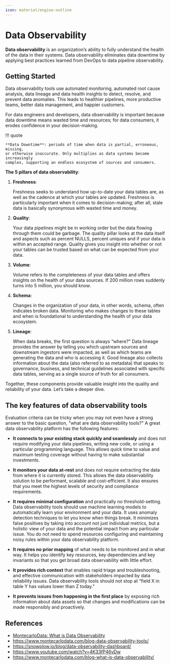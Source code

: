```yaml
---
icon: material/engine-outline
---
```


# Data Observability

**Data observability** is an organization’s ability to fully understand the health of
the data in their systems. Data observability eliminates data downtime by applying
best practices learned from DevOps to data pipeline observability.

## Getting Started

Data observability tools use automated monitoring, automated root cause analysis,
data lineage and data health insights to detect, resolve, and prevent data anomalies.
This leads to healthier pipelines, more productive teams, better data management,
and happier customers.

For data engineers and developers, data observability is important because data
downtime means wasted time and resources; for data consumers, it erodes confidence
in your decision-making.

!!! quote

    **Data Downtime**: periods of time when data is partial, erroneous, missing,
    or otherwise inaccurate. Only multiplies as data systems become increasingly
    complex, supporting an endless ecosystem of sources and consumers.

**The 5 pillars of data observability**:

1.  **Freshness**:

    Freshness seeks to understand how up-to-date your data tables are, as well as
    the cadence at which your tables are updated. Freshness is particularly important
    when it comes to decision-making; after all, stale data is basically synonymous
    with wasted time and money.

2.  **Quality**:

    Your data pipelines might be in working order but the data flowing through them
    could be garbage. The quality pillar looks at the data itself and aspects such
    as percent NULLS, percent uniques and if your data is within an accepted range.
    Quality gives you insight into whether or not your tables can be trusted based
    on what can be expected from your data.

3.  **Volume**:

    Volume refers to the completeness of your data tables and offers insights on the
    health of your data sources. If 200 million rows suddenly turns into 5 million,
    you should know.

4.  **Schema**:

    Changes in the organization of your data, in other words, schema, often indicates
    broken data. Monitoring who makes changes to these tables and when is foundational
    to understanding the health of your data ecosystem.

5.  **Lineage**:

    When data breaks, the first question is always “where?” Data lineage provides
    the answer by telling you which upstream sources and downstream ingestors were
    impacted, as well as which teams are generating the data and who is accessing it.
    Good lineage also collects information about the data (also referred to as metadata)
    that speaks to governance, business, and technical guidelines associated with
    specific data tables, serving as a single source of truth for all consumers.

Together, these components provide valuable insight into the quality and reliability
of your data. Let’s take a deeper dive.

## The key features of data observability tools

Evaluation criteria can be tricky when you may not even have a strong answer to
the basic question, "what are data observability tools?" A great data observability
platform has the following features:

* **It connects to your existing stack quickly and seamlessly** and does not require
  modifying your data pipelines, writing new code, or using a particular programming
  language. This allows quick time to value and maximum testing coverage without
  having to make substantial investments.

* **It monitors your data at-rest** and does not require extracting the data from where
  it is currently stored. This allows the data observability solution to be performant,
  scalable and cost-efficient. It also ensures that you meet the highest levels
  of security and compliance requirements.

* **It requires minimal configuration** and practically no threshold-setting. Data
  observability tools should use machine learning models to automatically learn
  your environment and your data. It uses anomaly detection techniques to let you
  know when things break. It minimizes false positives by taking into account not
  just individual metrics, but a holistic view of your data and the potential impact
  from any particular issue. You do not need to spend resources configuring and
  maintaining noisy rules within your data observability platform.

* **It requires no prior mapping** of what needs to be monitored and in what way.
  It helps you identify key resources, key dependencies and key invariants so that
  you get broad data observability with little effort.

* **It provides rich context** that enables rapid triage and troubleshooting, and
  effective communication with stakeholders impacted by data reliability issues.
  Data observability tools should not stop at “field X in table Y has values lower
  than Z today.”

* **It prevents issues from happening in the first place** by exposing rich information
  about data assets so that changes and modifications can be made responsibly and
  proactively.


## References

* [MontecarloData: What is Data Observability](https://www.montecarlodata.com/blog-what-is-data-observability/)
* https://www.montecarlodata.com/blog-data-observability-tools/
* https://snowplow.io/blog/data-observability-dashboard/
* https://www.youtube.com/watch?v=4K33fP46vDw
* https://www.montecarlodata.com/blog-what-is-data-observability/
